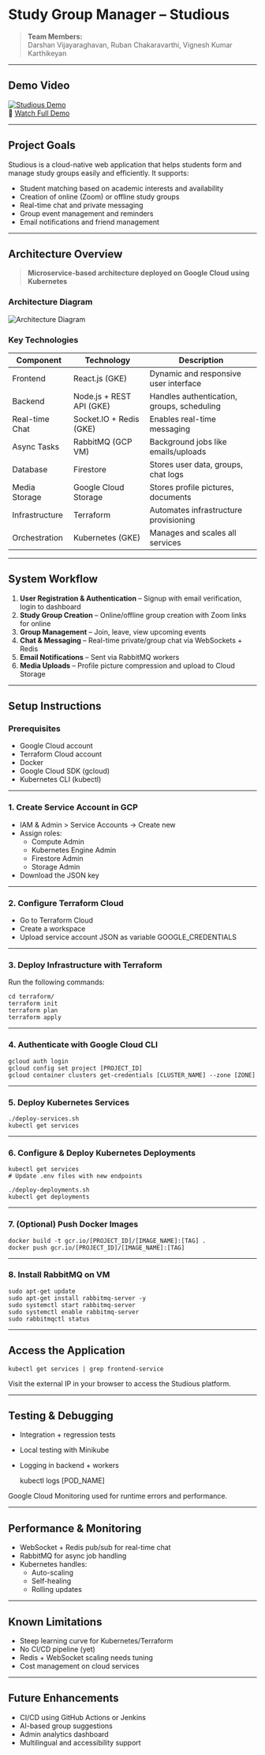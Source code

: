 # Study Group Manager – Studious

> **Team Members:**  
> Darshan Vijayaraghavan, Ruban Chakaravarthi, Vignesh Kumar Karthikeyan

---

## Demo Video

[![Studious Demo](https://img.youtube.com/vi/hWxHUJqYAns/0.jpg)](https://www.youtube.com/watch?v=hWxHUJqYAns)  
🔗 [Watch Full Demo](https://www.youtube.com/watch?v=hWxHUJqYAns)

---

## Project Goals

Studious is a cloud-native web application that helps students form and manage study groups easily and efficiently. It supports:

- Student matching based on academic interests and availability
- Creation of online (Zoom) or offline study groups
- Real-time chat and private messaging
- Group event management and reminders
- Email notifications and friend management

---

## Architecture Overview

> **Microservice-based architecture deployed on Google Cloud using Kubernetes**

### Architecture Diagram

![Architecture Diagram](./Architecture-diagram.jpg)

### Key Technologies

| Component      | Technology               | Description                                |
| -------------- | ------------------------ | ------------------------------------------ |
| Frontend       | React.js (GKE)           | Dynamic and responsive user interface      |
| Backend        | Node.js + REST API (GKE) | Handles authentication, groups, scheduling |
| Real-time Chat | Socket.IO + Redis (GKE)  | Enables real-time messaging                |
| Async Tasks    | RabbitMQ (GCP VM)        | Background jobs like emails/uploads        |
| Database       | Firestore                | Stores user data, groups, chat logs        |
| Media Storage  | Google Cloud Storage     | Stores profile pictures, documents         |
| Infrastructure | Terraform                | Automates infrastructure provisioning      |
| Orchestration  | Kubernetes (GKE)         | Manages and scales all services            |

---

## System Workflow

1. **User Registration & Authentication** – Signup with email verification, login to dashboard
2. **Study Group Creation** – Online/offline group creation with Zoom links for online
3. **Group Management** – Join, leave, view upcoming events
4. **Chat & Messaging** – Real-time private/group chat via WebSockets + Redis
5. **Email Notifications** – Sent via RabbitMQ workers
6. **Media Uploads** – Profile picture compression and upload to Cloud Storage

---

## Setup Instructions

### Prerequisites

- Google Cloud account
- Terraform Cloud account
- Docker
- Google Cloud SDK (gcloud)
- Kubernetes CLI (kubectl)

---

### 1. Create Service Account in GCP

- IAM & Admin > Service Accounts → Create new
- Assign roles:
  - Compute Admin
  - Kubernetes Engine Admin
  - Firestore Admin
  - Storage Admin
- Download the JSON key

---

### 2. Configure Terraform Cloud

- Go to Terraform Cloud
- Create a workspace
- Upload service account JSON as variable GOOGLE_CREDENTIALS

---

### 3. Deploy Infrastructure with Terraform

Run the following commands:

    cd terraform/
    terraform init
    terraform plan
    terraform apply

---

### 4. Authenticate with Google Cloud CLI

    gcloud auth login
    gcloud config set project [PROJECT_ID]
    gcloud container clusters get-credentials [CLUSTER_NAME] --zone [ZONE]

---

### 5. Deploy Kubernetes Services

    ./deploy-services.sh
    kubectl get services

---

### 6. Configure & Deploy Kubernetes Deployments

    kubectl get services
    # Update .env files with new endpoints

    ./deploy-deployments.sh
    kubectl get deployments

---

### 7. (Optional) Push Docker Images

    docker build -t gcr.io/[PROJECT_ID]/[IMAGE_NAME]:[TAG] .
    docker push gcr.io/[PROJECT_ID]/[IMAGE_NAME]:[TAG]

---

### 8. Install RabbitMQ on VM

    sudo apt-get update
    sudo apt-get install rabbitmq-server -y
    sudo systemctl start rabbitmq-server
    sudo systemctl enable rabbitmq-server
    sudo rabbitmqctl status

---

## Access the Application

    kubectl get services | grep frontend-service

Visit the external IP in your browser to access the Studious platform.

---

## Testing & Debugging

- Integration + regression tests
- Local testing with Minikube
- Logging in backend + workers

  kubectl logs [POD_NAME]

Google Cloud Monitoring used for runtime errors and performance.

---

## Performance & Monitoring

- WebSocket + Redis pub/sub for real-time chat
- RabbitMQ for async job handling
- Kubernetes handles:
  - Auto-scaling
  - Self-healing
  - Rolling updates

---

## Known Limitations

- Steep learning curve for Kubernetes/Terraform
- No CI/CD pipeline (yet)
- Redis + WebSocket scaling needs tuning
- Cost management on cloud services

---

## Future Enhancements

- CI/CD using GitHub Actions or Jenkins
- AI-based group suggestions
- Admin analytics dashboard
- Multilingual and accessibility support
